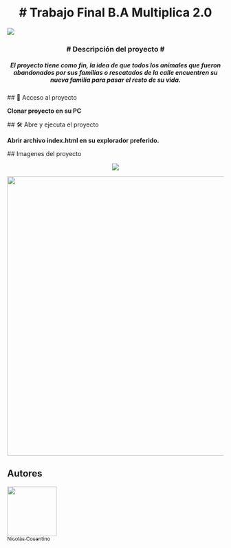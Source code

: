 <h1 align="center"># Trabajo Final B.A Multiplica 2.0</h1>

<p align="left">
   <img src="https://img.shields.io/badge/STATUS-EN PROCESO-green">
</p>

<h3 align="center"># Descripción del proyecto #</h3>

<h5 align="center"><b>El proyecto tiene como fin, la idea de que todos los animales que fueron abandonados por sus familias o rescatados de la calle encuentren su nueva familia para pasar el resto de su vida.</b></h5>

\## 📁 Acceso al proyecto

**Clonar proyecto en su PC**

\## 🛠️ Abre y ejecuta el proyecto

**Abrir archivo index.html en su explorador preferido.**

\## Imagenes del proyecto

<p align="center">
   <img src="https://i.ibb.co/Xsvs5NR/Screenshot-1.png">
</p>

<p align="center">
   <img style="width:650px" src="https://i.ibb.co/4sDFqQj/descarga.png">
</p>

## Autores
[<img src="https://img.freepik.com/vector-premium/rostro-completo-adolescente-aislado-sobre-fondo-blanco-ilustracion-vectorial-avatar-redes-sociales_125869-1785.jpg?w=2000" width=115><br><sub>Nicolás Cosentino</sub>](https://github.com/nicolasc1991)
